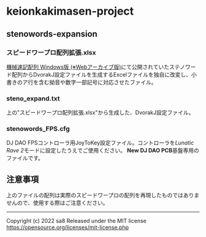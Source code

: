 # keionkakimasen-project

## stenowords-expansion

### スピードワープロ配列拡張.xlsx
[機械速記配列 Windows版 (※Webアーカイブ版)](https://web.archive.org/web/20140816110446/http://stenokb.wordpress.com/)にて公開されていたステノワード配列からDvorakJ設定ファイルを生成するExcelファイルを独自に改変し、小書きのア行を含む拗音や数字一部記号に対応させたファイル。

### steno_expand.txt
上の"スピードワープロ配列拡張.xlsx"から生成した、DvorakJ設定ファイル。

### stenowords_FPS.cfg
DJ DAO FPSコントローラ用JoyToKey設定ファイル。コントローラを*Lunatic Rave 2*モードに設定したうえでご使用ください。
**New DJ DAO PCB**基盤専用のファイルです。

## 注意事項
上のファイルの配列は実際のスピードワープロの配列を再現したものではありませんので、使用する際はご注意ください。

----
Copyright (c) 2022 sa8
Released under the MIT license
https://opensource.org/licenses/mit-license.php
